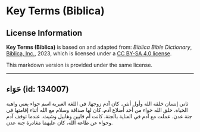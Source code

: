 # Key Terms (Biblica)

## License Information

**Key Terms (Biblica)** is based on and adapted from: _Biblica Bible Dictionary_, [Biblica, Inc.](https://www.biblica.com/), 2023, which is licensed under a [CC BY-SA 4.0 license](https://creativecommons.org/licenses/by-sa/4.0/legalcode.en).

This markdown version is provided under the same license.



--------------------------------

## حَوَاء (id: 134007)

ثاني إنسان خلقه الله وأول أنثى. كان آدم زوجها. في اللغة العبرية اسم حواء يعني واهبة الحياة. خلق الله حواء من أحد أضلاع آدم. كان لها صداقة وسلام مع الله أثناء إقامتها في جنة عدن. عملت مع آدم في العناية بالجنة. كانت أم قايين وهابيل وشيث. عندما توقف آدم وحواء عن طاعة الله، كان عليهما مغادرة جنة عدن.


